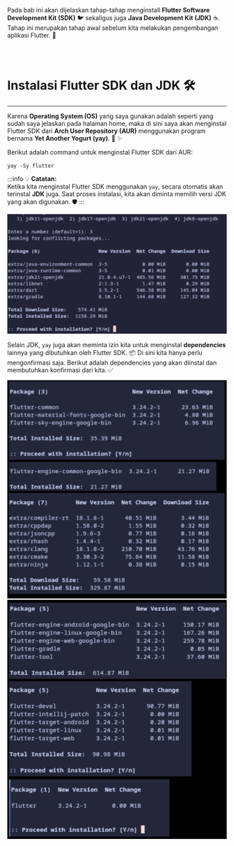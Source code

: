 Pada bab ini akan dijelaskan tahap-tahap menginstall **Flutter Software Development Kit (SDK)** :bird: sekaligus juga **Java Development Kit (JDK)** :coffee:. Tahap ini merupakan tahap awal sebelum kita melakukan pengembangan aplikasi Flutter. :rocket:

<br>
<br>

# Instalasi Flutter SDK dan JDK :hammer_and_wrench:
---

Karena **Operating System (OS)** yang saya gunakan adalah seperti yang sudah saya jelaskan pada halaman home, maka di sini saya akan menginstal Flutter SDK dari **Arch User Repository (AUR)** menggunakan program bernama **Yet Another Yogurt (yay)**. :penguin: :sparkles:

Berikut adalah command untuk menginstal Flutter SDK dari AUR:

```shell
yay -Sy flutter
```

:::info :bulb: **Catatan:**  
Ketika kita menginstal Flutter SDK menggunakan `yay`, secara otomatis akan terinstal **JDK** juga. Saat proses instalasi, kita akan diminta memilih versi JDK yang akan digunakan. :shield:
:::

<img src="https://raw.githubusercontent.com/rizkia-as-actmp/kuliah_5_justdoit/refs/heads/main/public/1734326167427.jpg" width="600">

Selain JDK, `yay` juga akan meminta izin kita untuk menginstal **dependencies** lainnya yang dibutuhkan oleh Flutter SDK. :package: Di sini kita hanya perlu mengonfirmasi saja. Berikut adalah dependencies yang akan diinstal dan membutuhkan konfirmasi dari kita. ✅

<img src="https://raw.githubusercontent.com/rizkia-as-actmp/kuliah_5_justdoit/refs/heads/main/public/20241216122701.jpg" width="600">

<img src="https://raw.githubusercontent.com/rizkia-as-actmp/kuliah_5_justdoit/refs/heads/main/public/20241216123126.jpg" width="600">

